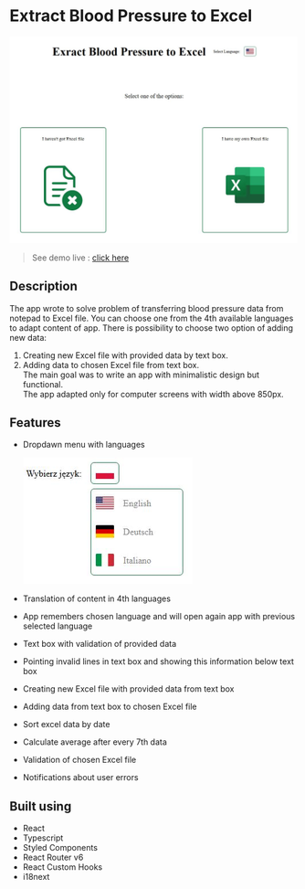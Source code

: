 # Extract Blood Pressure to Excel

<img src="./readme_images/blood-pressure-main.JPG" alt="project image">

> See demo live : [click here](https://extract-blood-pressure-to-excel.netlify.app/ 'click to open link')

## Description

The app wrote to solve problem of transferring blood pressure data from notepad to Excel file. You can choose one from the 4th available languages to adapt content of app. There is possibility to choose two option of adding new data:

1.  Creating new Excel file with provided data by text box.
2.  Adding data to chosen Excel file from text box.
    <br />
    The main goal was to write an app with minimalistic design but functional.
    <br />
    The app adapted only for computer screens with width above 850px.

## Features

- Dropdawn menu with languages

  <img src="./readme_images/dropdown-menu.JPG" alt="dropdown-menu">

- Translation of content in 4th languages
- App remembers chosen language and will open again app with previous selected language
- Text box with validation of provided data
- Pointing invalid lines in text box and showing this information below text box
- Creating new Excel file with provided data from text box
- Adding data from text box to chosen Excel file
- Sort excel data by date
- Calculate average after every 7th data
- Validation of chosen Excel file
- Notifications about user errors

## Built using

- React
- Typescript
- Styled Components
- React Router v6
- React Custom Hooks
- i18next
